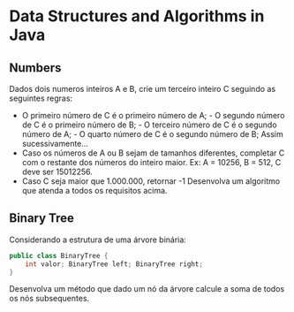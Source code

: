 # Data Structures and Algorithms in Java

## Numbers
Dados dois numeros inteiros A e B, crie um terceiro inteiro C seguindo as seguintes regras:
- O primeiro número de C é o primeiro número de A; - O segundo número de C é o primeiro número de B; - O terceiro número de C é o segundo número de A; - O quarto número de C é o segundo número de B; Assim sucessivamente...
- Caso os números de A ou B sejam de tamanhos diferentes, completar C com o restante dos números do inteiro maior. Ex: A = 10256, B = 512, C deve ser 15012256.
- Caso C seja maior que 1.000.000, retornar -1
Desenvolva um algoritmo que atenda a todos os requisitos acima.

## Binary Tree
Considerando a estrutura de uma árvore binária: 

```java
public class BinaryTree {
    int valor; BinaryTree left; BinaryTree right;
}
```

Desenvolva um método que dado um nó da árvore calcule a soma de todos os nós subsequentes.